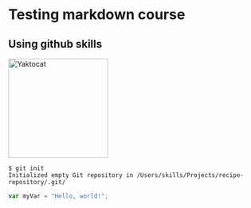 # Testing markdown course

## Using github skills

<!-- ![Image of Yaktocat](https://octodex.github.com/images/yaktocat.png) -->
<img src="https://octodex.github.com/images/yaktocat.png" alt="Yaktocat" width="200"/>

```
$ git init
Initialized empty Git repository in /Users/skills/Projects/recipe-repository/.git/
```

```javascript
var myVar = "Hello, world!";
```
